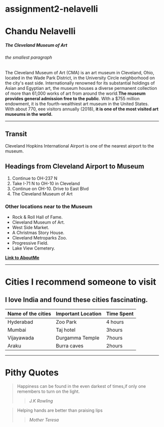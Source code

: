 # assignment2-nelavelli

# Chandu Nelavelli

##### The Cleveland Museum of Art

###### the smallest paragraph

The Cleveland Museum of Art (CMA) is an art museum in Cleveland, Ohio, located in the Wade Park District, in the University Circle neighborhood on the city's east side. Internationally renowned for its substantial holdings of Asian and Egyptian art, the museum houses a diverse permanent collection of more than 61,000 works of art from around the world.**The museum provides general admission free to the public**. With a $755 million endowment, it is the fourth-wealthiest art museum in the United States. With about 770, eee visitors annually (2018), **it is one of the most visited art museums in the world.**

****
## Transit
Cleveland Hopkins International Airport is one of the nearest airport to the museum.

## Headings from Cleveland Airport to Museum

1. Continue to OH-237 N
2. Take I-71 N to OH-10 in Cleveland
3. Continue on OH-10. Drive to East Blvd
4. The Cleveland Museum of Art

### Other locations near to the Museum

* Rock & Roll Hall of Fame.
* Cleveland Museum of Art.
* West Side Market.
* A Christmas Story House.
* Cleveland Metroparks Zoo.
* Progressive Field.
* Lake View Cemetery.

**[Link to AboutMe](AboutMe.md)**

----
# Cities I recommend someone to visit
I love India and found these cities fascinating.
---
| Name of the cities | Important Location | Time Spent|
--- | --- | --- |
| Hyderabad | Zoo Park | 4 hours |
| Mumbai | Taj hotel | 3hours |
|Vijayawada | Durgamma Temple | 7hours |
| Araku | Burra caves | 2hours |

---
# Pithy Quotes 
> Happiness can be found in the even darkest of times,if only one remembers to turn  on the light.
>> _J.K Rowling_

> Helping hands are better than praising lips
>> _Mother Teresa_